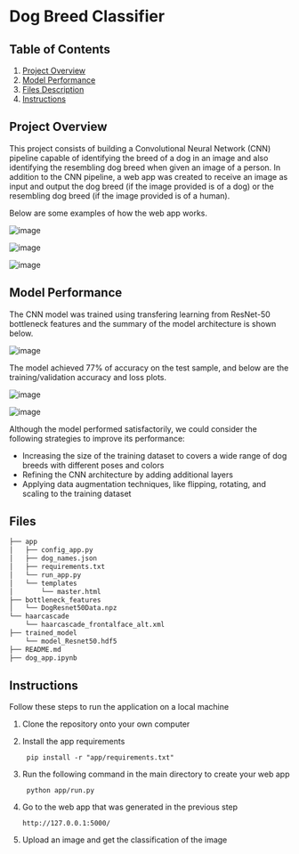 # Dog Breed Classifier

## Table of Contents

1. [Project Overview](#overview)
2. [Model Performance](#model)
3. [Files Description](#files)
4. [Instructions](#instructions)

## Project Overview <a name="overview"></a>

This project consists of building a Convolutional Neural Network (CNN) pipeline capable of identifying the breed of a dog in an image and also identifying the resembling dog breed when given an image of a person. In addition to the CNN pipeline, a web app was created to receive an image as input and output the dog breed (if the image provided is of a dog) or the resembling dog breed (if the image provided is of a human).

Below are some examples of how the web app works.

![image](https://user-images.githubusercontent.com/48845915/226145683-41bcd708-a7fd-4234-940d-a4ae4e1d22f1.png)

![image](https://user-images.githubusercontent.com/48845915/226145728-7b40768f-8ab6-4512-93c0-d23f04062262.png)

![image](https://user-images.githubusercontent.com/48845915/226147114-5b65cf1f-0a48-4db0-8375-452bddbfcd94.png)

## Model Performance <a name="model"></a>

The CNN model was trained using transfering learning from ResNet-50 bottleneck features and the summary of the model architecture is shown below. 

![image](https://user-images.githubusercontent.com/48845915/229266918-102955d7-ea31-4c75-ae87-939ae25b43ee.png)

The model achieved 77% of accuracy on the test sample, and below are the training/validation accuracy and loss plots.

![image](https://user-images.githubusercontent.com/48845915/229270316-7b66178f-a733-41e1-9182-132f1260a333.png)

![image](https://user-images.githubusercontent.com/48845915/229270401-823c5f21-c0dd-4258-aaeb-03dd99e25403.png)

Although the model performed satisfactorily, we could consider the following strategies to improve its performance:

- Increasing the size of the training dataset to covers a wide range of dog breeds with different poses and colors
- Refining the CNN architecture by adding additional layers
- Applying data augmentation techniques, like flipping, rotating, and scaling to the training dataset

## Files <a name="files"></a>

```bash
├── app
│   ├── config_app.py
│   ├── dog_names.json
│   ├── requirements.txt
│   └── run_app.py
│   └── templates
│       └── master.html
├── bottleneck_features
│   └── DogResnet50Data.npz
└── haarcascade
    └── haarcascade_frontalface_alt.xml
├── trained_model
    └── model_Resnet50.hdf5
├── README.md
├── dog_app.ipynb


```
## Instructions <a name="instructions"></a>

Follow these steps to run the application on a local machine

1. Clone the repository onto your own computer

2. Install the app requirements

        pip install -r "app/requirements.txt"

3. Run the following command in the main directory to create your web app

        python app/run.py
        
4.  Go to the web app that was generated in the previous step
        
        http://127.0.0.1:5000/

5. Upload an image and get the classification of the image
